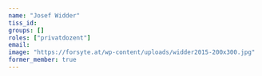 ```yaml
---
name: "Josef Widder"
tiss_id: 
groups: []
roles: ["privatdozent"]
email:
image: "https://forsyte.at/wp-content/uploads/widder2015-200x300.jpg"
former_member: true
---
```


<!--
Your custom content goes here.
-->